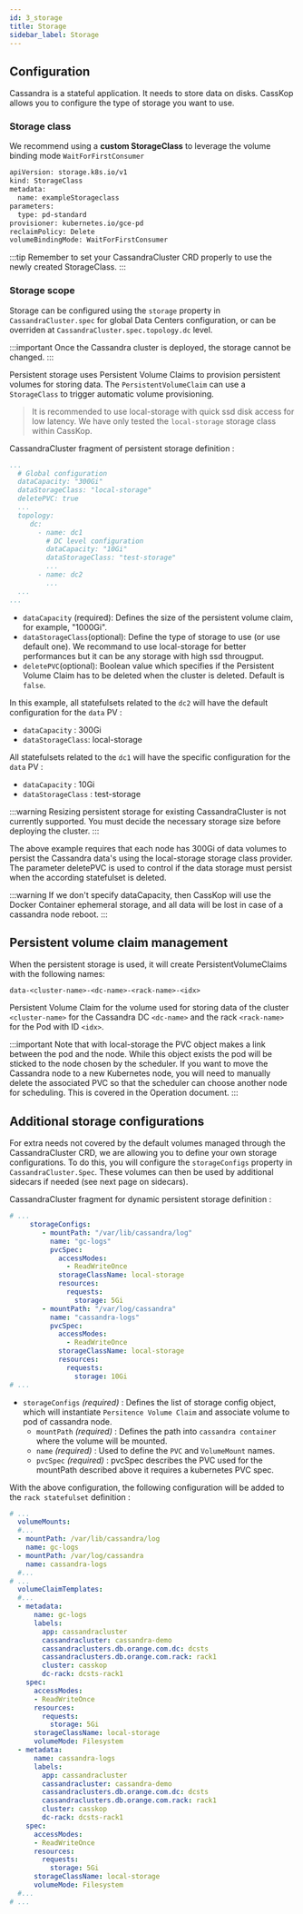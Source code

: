 ```yaml
---
id: 3_storage
title: Storage
sidebar_label: Storage
---
```


## Configuration

Cassandra is a stateful application. It needs to store data on disks. CassKop allows you to configure the type of
storage you want to use.

### Storage class

We recommend using a **custom StorageClass** to leverage the volume binding mode `WaitForFirstConsumer`

```bash
apiVersion: storage.k8s.io/v1
kind: StorageClass
metadata:
  name: exampleStorageclass
parameters:
  type: pd-standard
provisioner: kubernetes.io/gce-pd
reclaimPolicy: Delete
volumeBindingMode: WaitForFirstConsumer
```

:::tip
Remember to set your CassandraCluster CRD properly to use the newly created StorageClass.
:::

### Storage scope

Storage can be configured using the `storage` property in `CassandraCluster.spec` for global Data Centers configuration, or can be overriden at `CassandraCluster.spec.topology.dc` level.

:::important
Once the Cassandra cluster is deployed, the storage cannot be changed.
:::

Persistent storage uses Persistent Volume Claims to provision persistent volumes for storing data.
The `PersistentVolumeClaim` can use a `StorageClass` to trigger automatic volume provisioning.

> It is recommended to use local-storage with quick ssd disk access for low latency. We have only tested the
> `local-storage` storage class within CassKop.

CassandraCluster fragment of persistent storage definition :

```yaml
...
  # Global configuration
  dataCapacity: "300Gi"
  dataStorageClass: "local-storage"
  deletePVC: true
  ...
  topology:
     dc:
       - name: dc1
         # DC level configuration
         dataCapacity: "10Gi"
         dataStorageClass: "test-storage"
         ...
       - name: dc2
         ...
  ...
...

```

- `dataCapacity` (required): Defines the size of the persistent volume claim, for example, "1000Gi".
- `dataStorageClass`(optional): Define the type of storage to use (or use
  default one). We recommand to use local-storage for better performances but
  it can be any storage with high ssd througput.
- `deletePVC`(optional): Boolean value which specifies if the Persistent Volume Claim has to be deleted when the cluster
  is deleted. Default is `false`.
  
In this example, all statefulsets related to the `dc2` will have the default configuration for the `data` PV :

- `dataCapacity` : 300Gi
- `dataStorageClass`: local-storage

All statefulsets related to the `dc1` will have the specific configuration for the `data` PV :

- `dataCapacity` : 10Gi
- `dataStorageClass` : test-storage

:::warning
Resizing persistent storage for existing CassandraCluster is not currently supported. You must decide the
necessary storage size before deploying the cluster.
:::

The above example requires that each node has 300Gi of data volumes to persist the Cassandra data's using the
local-storage storage class provider.
The parameter deletePVC is used to control if the data storage must persist when the according statefulset is deleted.

:::warning
If we don't specify dataCapacity, then CassKop will use the Docker Container ephemeral storage, and
all data will be lost in case of a cassandra node reboot.
:::

## Persistent volume claim management

When the persistent storage is used, it will create PersistentVolumeClaims with the following names:

`data-<cluster-name>-<dc-name>-<rack-name>-<idx>`

Persistent Volume Claim for the volume used for storing data of the cluster `<cluster-name>` for the Cassandra DC
`<dc-name>` and the rack `<rack-name>` for the Pod with ID `<idx>`.

:::important
Note that with local-storage the PVC object makes a link between the pod and the node. While this
object exists the pod will be sticked to the node chosen by the scheduler. If you want to move the
Cassandra node to a new Kubernetes node, you will need to manually delete the associated PVC so that the
scheduler can choose another node for scheduling. This is covered in the Operation document.
:::

## Additional storage configurations

For extra needs not covered by the default volumes managed through the CassandraCluster CRD, we are allowing you to define your own storage configurations.
To do this, you will configure the `storageConfigs` property in `CassandraCluster.Spec`. These volumes can then be used by additional sidecars if needed (see next page on sidecars).

CassandraCluster fragment for dynamic persistent storage definition :

```yaml
# ...
     storageConfigs:
        - mountPath: "/var/lib/cassandra/log"
          name: "gc-logs"
          pvcSpec:
            accessModes:
              - ReadWriteOnce
            storageClassName: local-storage
            resources:
              requests:
                storage: 5Gi
        - mountPath: "/var/log/cassandra"
          name: "cassandra-logs"
          pvcSpec:
            accessModes:
              - ReadWriteOnce
            storageClassName: local-storage
            resources:
              requests:
                storage: 10Gi
# ...
```

- `storageConfigs` *(required)* : Defines the list of storage config object, which will instantiate `Persitence Volume Claim` and associate volume to pod of cassandra node.
  - `mountPath` *(required)* : Defines the path into `cassandra container` where the volume will be mounted.
  - `name` *(required)* : Used to define the `PVC` and `VolumeMount` names.
  - `pvcSpec` *(required)* : pvcSpec describes the PVC used for the mountPath described above it requires a kubernetes PVC spec.

With the above configuration, the following configuration will be added to the `rack statefulset` definition :

```yaml
# ...
  volumeMounts:
  #...
  - mountPath: /var/lib/cassandra/log
    name: gc-logs
  - mountPath: /var/log/cassandra
    name: cassandra-logs
  #...
# ...
  volumeClaimTemplates:
  #...
  - metadata:
      name: gc-logs
      labels:
        app: cassandracluster
        cassandracluster: cassandra-demo
        cassandraclusters.db.orange.com.dc: dcsts
        cassandraclusters.db.orange.com.rack: rack1
        cluster: casskop
        dc-rack: dcsts-rack1
    spec:
      accessModes:
      - ReadWriteOnce
      resources:
        requests:
          storage: 5Gi
      storageClassName: local-storage
      volumeMode: Filesystem
  - metadata:
      name: cassandra-logs
      labels:
        app: cassandracluster
        cassandracluster: cassandra-demo
        cassandraclusters.db.orange.com.dc: dcsts
        cassandraclusters.db.orange.com.rack: rack1
        cluster: casskop
        dc-rack: dcsts-rack1
    spec:
      accessModes:
      - ReadWriteOnce
      resources:
        requests:
          storage: 5Gi
      storageClassName: local-storage
      volumeMode: Filesystem
  #...
# ...
```
